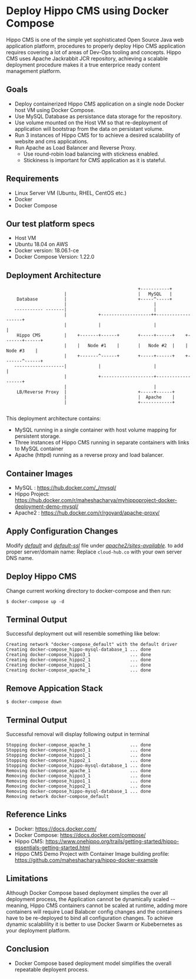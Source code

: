 Deploy Hippo CMS using Docker Compose
=====================================
Hippo CMS is one of the simple yet sophisticated Open Source Java web application platform, procedures to properly deploy Hipo CMS application requires covering a lot of areas of Dev-Ops tooling and concepts. Hippo CMS uses Apache Jackrabbit JCR repository, achieving a scalable deployment procedure makes it a true enterprice ready content management platform.


Goals
-----
* Deploy containerized Hippo CMS application on a single node Docker host VM using Docker Compose.
* Use MySQL Database as persistance data storage for the repository.
 * Use volume mounted on the Host VM so that re-deployment of application will bootstrap from the data on persistant volume. 
* Run 3 instances of Hippo CMS for to achieve a desired scalability of website and cms applications. 
* Run Apache as Load Balancer and Reverse Proxy.
  * Use round-robin load balancing with stickness enabled.
  * Stickiness is important for CMS application as it is stateful. 


Requirements
------------
* Linux Server VM (Ubuntu, RHEL, CentOS etc.)
* Docker
* Docker Compose

Our test platform specs
-----------------------
* Host VM
 * Ubuntu 18.04 on AWS 
* Docker version: 18.06.1-ce
* Docker Compose Version: 1.22.0  


Deployment Architecture
-----------------------
```
                                                  +-----------+
                      |                           |   MySQL   |
    Database          |                           +-----^-----+
                      |                                 |
   ----------- -------|                                 |
                      |            +-------------------++-------------------+
                      |            |                    |                   |
    Hippo CMS         |    +-------+------+       +-----+------+    +-------+------+
                      |    |   Node #1    |       |   Node #2  |    |   Node #3    |
                      |    +-------^------+       +-----+------+    +-------^------+
   -------------------|            |                    |                   |
                      |            +--------------------+-------------------+
                      |                                 |
    LB/Reverse Proxy  |                           +-----+------+
                      |                           |  Apache    |
                      |                           +------------+
                      
```
This deployment architecture contains:
* MySQL running in a single container with host volume mapping for persistent storage.
* Three instances of Hippo CMS running in separate containers with links to MySQL container
* Apache (httpd) running as a reverse proxy and load balancer. 

Container Images
----------------
* MySQL : https://hub.docker.com/_/mysql/
* Hippo Project: https://hub.docker.com/r/maheshacharya/myhippoproject-docker-deployment-demo-mysql/
* Apache2 : https://hub.docker.com/r/rgoyard/apache-proxy/



Apply Configuration Changes
---------------------------
Modify *[default](https://github.com/maheshacharya/hippo-docker-deployments/tree/master/docker-compose/apache2/sites-available/default)* and *[default-ssl](https://github.com/maheshacharya/hippo-docker-deployments/tree/master/docker-compose/apache2/sites-available/default-ssl)* file under *[apache2/sites-available](https://github.com/maheshacharya/hippo-docker-deployments/tree/master/docker-compose/apache2/sites-available).* to add proper server/domain name:
Replace ```cloud-hub.co``` with your own server DNS name.


Deploy Hippo CMS
----------------
Change current working directory to docker-compose and then run:
```
$ docker-compose up -d
```
Terminal Output 
---------------
Successful deployment out will resemble something like below:

```
Creating network "docker-compose_default" with the default driver
Creating docker-compose_hippo-mysql-database_1 ... done
Creating docker-compose_hippo3_1               ... done
Creating docker-compose_hippo2_1               ... done
Creating docker-compose_hippo1_1               ... done
Creating docker-compose_apache_1               ... done
```


Remove Appication Stack
-----------------------
```
$ docker-compose down
```
Terminal Output
---------------
Successful removal will display following output in terminal

```
Stopping docker-compose_apache_1               ... done
Stopping docker-compose_hippo3_1               ... done
Stopping docker-compose_hippo1_1               ... done
Stopping docker-compose_hippo2_1               ... done
Stopping docker-compose_hippo-mysql-database_1 ... done
Removing docker-compose_apache_1               ... done
Removing docker-compose_hippo3_1               ... done
Removing docker-compose_hippo1_1               ... done
Removing docker-compose_hippo2_1               ... done
Removing docker-compose_hippo-mysql-database_1 ... done
Removing network docker-compose_default
```


Reference Links
---------------
* Docker: https://docs.docker.com/
* Docker Compose: https://docs.docker.com/compose/
* Hippo CMS: https://www.onehippo.org/trails/getting-started/hippo-essentials-getting-started.html
* Hippo CMS Demo Project with Container Image building profile: https://github.com/maheshacharya/hippo-docker-example

Limitations
-----------
Although Docker Compose based deployment simplies the over all deployment process, the Application cannot be dynamically scaled -- meaning, Hippo CMS containers cannot be scaled at runtime, adding more containers will require Load Balabcer config changes and the containers have to be re-deployed to bind all configuration changes. To achieve dynamic scalablility it is better to use Docker Swarm or Kubebernetes as your deployment platform. 

Conclusion
----------
* Docker Compose based deployment model simplifies the overall repeatable deployent process.


